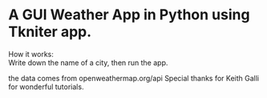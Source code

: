 # A GUI Weather App in Python using Tkniter app.
How it works:<br>
Write down the name of a city, then run the app.

the data comes from openweathermap.org/api
Special thanks for Keith Galli for wonderful tutorials.
